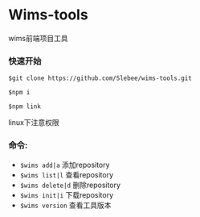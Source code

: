 # Wims-tools

wims前端项目工具

### 快速开始

`$git clone https://github.com/Slebee/wims-tools.git`


`$npm i`

`$npm link`

linux下注意权限

### 命令:

- `$wims add|a`   添加repository
- `$wims list|l`   查看repository
- `$wims delete|d`   删除repository
- `$wims init|i`   下载repository
- `$wims version`   查看工具版本
